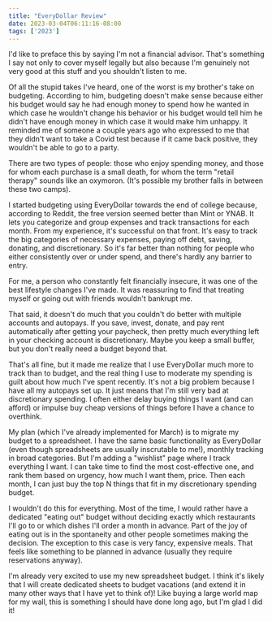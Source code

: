 ```yaml
---
title: "EveryDollar Review"
date: 2023-03-04T06:11:16-08:00
tags: ['2023']
---
```


I'd like to preface this by saying I'm not a financial advisor.
That's something I say not only to cover myself legally but also because I'm genuinely not very good at this stuff and you shouldn't listen to me.

Of all the stupid takes I've heard, one of the worst is my brother's take on budgeting.
According to him, budgeting doesn't make sense because either his budget would say he had enough money to spend how he wanted in which case he wouldn't change his behavior or his budget would tell him he didn't have enough money in which case it would make him unhappy.
It reminded me of someone a couple years ago who expressed to me that they didn't want to take a Covid test because if it came back positive, they wouldn't be able to go to a party.

There are two types of people: those who enjoy spending money, and those for whom each purchase is a small death, for whom the term "retail therapy" sounds like an oxymoron.
(It's possible my brother falls in between these two camps).

I started budgeting using EveryDollar towards the end of college because, according to Reddit, the free version seemed better than Mint or YNAB.
It lets you categorize and group expenses and track transactions for each month.
From my experience, it's successful on that front.
It's easy to track the big categories of necessary expenses, paying off debt, saving, donating, and discretionary.
So it's far better than nothing for people who either consistently over or under spend, and there's hardly any barrier to entry.

For me, a person who constantly felt financially insecure, it was one of the best lifestyle changes I've made.
It was reassuring to find that treating myself or going out with friends wouldn't bankrupt me.

That said, it doesn't do much that you couldn't do better with multiple accounts and autopays.
If you save, invest, donate, and pay rent automatically after getting your paycheck, then pretty much everything left in your checking account is discretionary.
Maybe you keep a small buffer, but you don't really need a budget beyond that.

That's all fine, but it made me realize that I use EveryDollar much more to track than to budget, and the real thing I use to moderate my spending is guilt about how much I've spent recently.
It's not a big problem because I have all my autopays set up.
It just means that I'm still very bad at discretionary spending.
I often either delay buying things I want (and can afford) or impulse buy cheap versions of things before I have a chance to overthink.

My plan (which I've already implemented for March) is to migrate my budget to a spreadsheet.
I have the same basic functionality as EveryDollar (even though spreadsheets are usually inscrutable to me!), monthly tracking in broad categories.
But I'm adding a "wishlist" page where I track everything I want.
I can take time to find the most cost-effective one, and rank them based on urgency, how much I want them, price.
Then each month, I can just buy the top N things that fit in my discretionary spending budget.

I wouldn't do this for everything.
Most of the time, I would rather have a dedicated "eating out" budget without deciding exactly which restaurants I'll go to or which dishes I'll order a month in advance.
Part of the joy of eating out is in the spontaneity and other people sometimes making the decision.
The exception to this case is very fancy, expensive meals.
That feels like something to be planned in advance (usually they require reservations anyway).

I'm already very excited to use my new spreadsheet budget.
I think it's likely that I will create dedicated sheets to budget vacations (and extend it in many other ways that I have yet to think of)!
Like buying a large world map for my wall, this is something I should have done long ago, but I'm glad I did it!
